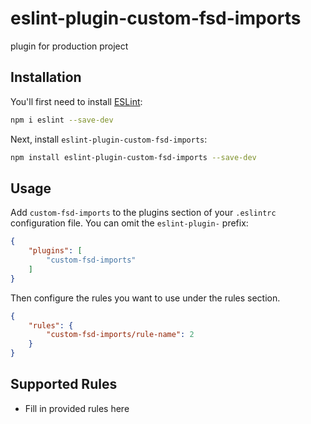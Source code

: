 # eslint-plugin-custom-fsd-imports

plugin for production project

## Installation

You'll first need to install [ESLint](https://eslint.org/):

```sh
npm i eslint --save-dev
```

Next, install `eslint-plugin-custom-fsd-imports`:

```sh
npm install eslint-plugin-custom-fsd-imports --save-dev
```

## Usage

Add `custom-fsd-imports` to the plugins section of your `.eslintrc` configuration file. You can omit the `eslint-plugin-` prefix:

```json
{
    "plugins": [
        "custom-fsd-imports"
    ]
}
```


Then configure the rules you want to use under the rules section.

```json
{
    "rules": {
        "custom-fsd-imports/rule-name": 2
    }
}
```

## Supported Rules

* Fill in provided rules here


